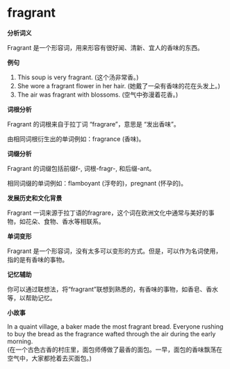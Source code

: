 # fragrant

**分析词义**

  

Fragrant 是一个形容词，用来形容有很好闻、清新、宜人的香味的东西。

  

**例句**

  

1.  This soup is very fragrant. (这个汤非常香。)
2.  She wore a fragrant flower in her hair. (她戴了一朵有香味的花在头发上。)
3.  The air was fragrant with blossoms. (空气中弥漫着花香。)

  

**词根分析**

  

Fragrant 的词根来自于拉丁词 “fragrare”，意思是 “发出香味”。

  

由相同词根衍生出的单词例如：fragrance (香味)。

  

**词缀分析**

  

Fragrant 的词缀包括前缀f-, 词根-fragr-, 和后缀-ant。

  

相同词缀的单词例如：flamboyant (浮夸的)，pregnant (怀孕的)。

  

**发展历史和文化背景**

  

Fragrant 一词来源于拉丁语的fragrare，这个词在欧洲文化中通常与美好的事物，如花朵、食物、香水等相联系。

  

**单词变形**

  

Fragrant 是一个形容词，没有太多可以变形的方式。但是，可以作为名词使用，指的是有香味的事物。

  

**记忆辅助**

  

你可以通过联想法，将“fragrant”联想到熟悉的，有香味的事物，如香皂、香水等，以帮助记忆。

  

**小故事**

  

In a quaint village, a baker made the most fragrant bread. Everyone rushing to buy the bread as the fragrance wafted through the air during the early morning.  
(在一个古色古香的村庄里，面包师傅做了最香的面包。一早，面包的香味飘荡在空气中，大家都抢着去买面包。)
